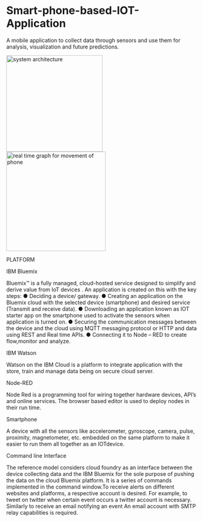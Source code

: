 # Smart-phone-based-IOT-Application
A mobile application to collect data through sensors and use them for analysis, visualization and future predictions. 

<img width="254" alt="system architecture" src="https://user-images.githubusercontent.com/26907521/40882446-157c2d0e-6697-11e8-9ec6-3e2094a44989.PNG"> <img width="262" alt="real time graph for movement of phone" src="https://user-images.githubusercontent.com/26907521/40882457-448551e8-6697-11e8-868d-b18f680954da.PNG">


PLATFORM

IBM Bluemix

Bluemix™ is a fully managed, cloud-hosted service designed to simplify and derive value from IoT devices . An application is created on this with
the key steps:
● Deciding a device/ gateway.
● Creating an application on the Bluemix cloud with the selected device (smartphone) and desired service (Transmit and receive data).
● Downloading an application known as IOT starter app on the smartphone used to activate the sensors when application is turned on.
● Securing the communication messages between the device and the cloud using MQTT messaging protocol or HTTP and data using REST and Real time APIs.
● Connecting it to Node – RED to create flow,monitor and analyze.

IBM Watson

Watson on the IBM Cloud is a platform to integrate application with the store, train and manage data being on secure cloud server.

Node-RED

Node Red is a programming tool for wiring together hardware devices, API’s and online services. The browser based editor is used to deploy nodes in their run time.

Smartphone

A device with all the sensors like accelerometer, gyroscope, camera, pulse, proximity, magnetometer, etc. embedded on the same platform to make it easier to run them all together as an IOTdevice.

Command line Interface

The reference model considers cloud foundry as an interface between the device collecting data and the IBM Bluemix for the sole purpose of pushing the data on the cloud Bluemix platform. It is a series of
commands implemented in the command window.To receive alerts on different websites and platforms, a respective account is desired. For example, to tweet on twitter when certain event occurs a twitter account is necessary. Similarly to receive an email notifying an event An email account with SMTP relay capabilities is required.
